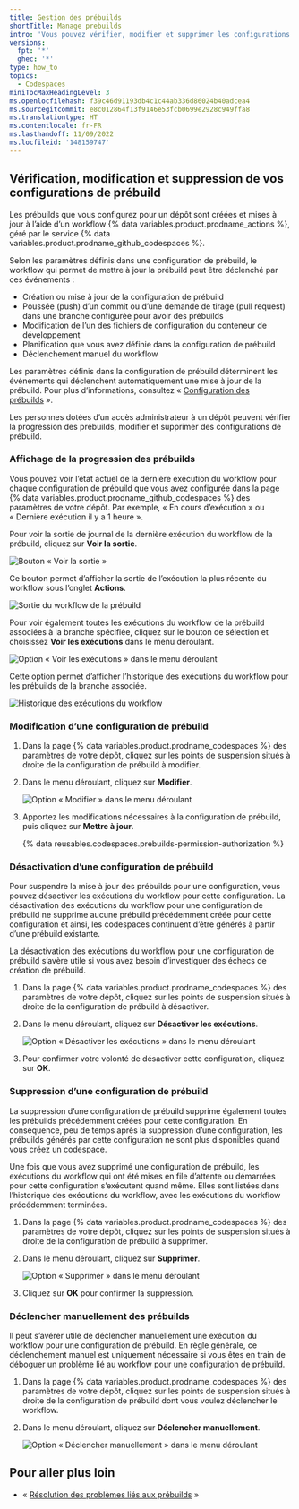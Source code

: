```yaml
---
title: Gestion des prébuilds
shortTitle: Manage prebuilds
intro: 'Vous pouvez vérifier, modifier et supprimer les configurations des prébuilds de votre dépôt.'
versions:
  fpt: '*'
  ghec: '*'
type: how_to
topics:
  - Codespaces
miniTocMaxHeadingLevel: 3
ms.openlocfilehash: f39c46d91193db4c1c44ab336d86024b40adcea4
ms.sourcegitcommit: e8c012864f13f9146e53fcb0699e2928c949ffa8
ms.translationtype: HT
ms.contentlocale: fr-FR
ms.lasthandoff: 11/09/2022
ms.locfileid: '148159747'
---
```

## Vérification, modification et suppression de vos configurations de prébuild

Les prébuilds que vous configurez pour un dépôt sont créées et mises à jour à l’aide d’un workflow {% data variables.product.prodname_actions %}, géré par le service {% data variables.product.prodname_github_codespaces %}. 

Selon les paramètres définis dans une configuration de prébuild, le workflow qui permet de mettre à jour la prébuild peut être déclenché par ces événements :

* Création ou mise à jour de la configuration de prébuild
* Poussée (push) d’un commit ou d’une demande de tirage (pull request) dans une branche configurée pour avoir des prébuilds
* Modification de l’un des fichiers de configuration du conteneur de développement
* Planification que vous avez définie dans la configuration de prébuild
* Déclenchement manuel du workflow

Les paramètres définis dans la configuration de prébuild déterminent les événements qui déclenchent automatiquement une mise à jour de la prébuild. Pour plus d’informations, consultez « [Configuration des prébuilds](/codespaces/prebuilding-your-codespaces/configuring-prebuilds#configuring-prebuilds) ». 

Les personnes dotées d’un accès administrateur à un dépôt peuvent vérifier la progression des prébuilds, modifier et supprimer des configurations de prébuild. 

### Affichage de la progression des prébuilds
Vous pouvez voir l’état actuel de la dernière exécution du workflow pour chaque configuration de prébuild que vous avez configurée dans la page {% data variables.product.prodname_github_codespaces %} des paramètres de votre dépôt. Par exemple, « En cours d’exécution » ou « Dernière exécution il y a 1 heure ».

Pour voir la sortie de journal de la dernière exécution du workflow de la prébuild, cliquez sur **Voir la sortie**.

![Bouton « Voir la sortie »](/assets/images/help/codespaces/prebuilds-see-output.png) 

Ce bouton permet d’afficher la sortie de l’exécution la plus récente du workflow sous l’onglet **Actions**.

![Sortie du workflow de la prébuild](/assets/images/help/codespaces/prebuilds-log-output.png) 

Pour voir également toutes les exécutions du workflow de la prébuild associées à la branche spécifiée, cliquez sur le bouton de sélection et choisissez **Voir les exécutions** dans le menu déroulant.

![Option « Voir les exécutions » dans le menu déroulant](/assets/images/help/codespaces/prebuilds-view-runs.png) 

Cette option permet d’afficher l’historique des exécutions du workflow pour les prébuilds de la branche associée.

![Historique des exécutions du workflow](/assets/images/help/codespaces/prebuilds-workflow-runs.png) 

### Modification d’une configuration de prébuild

1. Dans la page {% data variables.product.prodname_codespaces %} des paramètres de votre dépôt, cliquez sur les points de suspension situés à droite de la configuration de prébuild à modifier.
1. Dans le menu déroulant, cliquez sur **Modifier**.
 
   ![Option « Modifier » dans le menu déroulant](/assets/images/help/codespaces/prebuilds-edit.png) 

1. Apportez les modifications nécessaires à la configuration de prébuild, puis cliquez sur **Mettre à jour**. 

   {% data reusables.codespaces.prebuilds-permission-authorization %}


### Désactivation d’une configuration de prébuild

Pour suspendre la mise à jour des prébuilds pour une configuration, vous pouvez désactiver les exécutions du workflow pour cette configuration. La désactivation des exécutions du workflow pour une configuration de prébuild ne supprime aucune prébuild précédemment créée pour cette configuration et ainsi, les codespaces continuent d’être générés à partir d’une prébuild existante.

La désactivation des exécutions du workflow pour une configuration de prébuild s’avère utile si vous avez besoin d’investiguer des échecs de création de prébuild.

1. Dans la page {% data variables.product.prodname_codespaces %} des paramètres de votre dépôt, cliquez sur les points de suspension situés à droite de la configuration de prébuild à désactiver.
1. Dans le menu déroulant, cliquez sur **Désactiver les exécutions**.

   ![Option « Désactiver les exécutions » dans le menu déroulant](/assets/images/help/codespaces/prebuilds-disable.png)

1. Pour confirmer votre volonté de désactiver cette configuration, cliquez sur **OK**.

### Suppression d’une configuration de prébuild

La suppression d’une configuration de prébuild supprime également toutes les prébuilds précédemment créées pour cette configuration. En conséquence, peu de temps après la suppression d’une configuration, les prébuilds générés par cette configuration ne sont plus disponibles quand vous créez un codespace.

Une fois que vous avez supprimé une configuration de prébuild, les exécutions du workflow qui ont été mises en file d’attente ou démarrées pour cette configuration s’exécutent quand même. Elles sont listées dans l’historique des exécutions du workflow, avec les exécutions du workflow précédemment terminées.

1. Dans la page {% data variables.product.prodname_codespaces %} des paramètres de votre dépôt, cliquez sur les points de suspension situés à droite de la configuration de prébuild à supprimer.
1. Dans le menu déroulant, cliquez sur **Supprimer**.

   ![Option « Supprimer » dans le menu déroulant](/assets/images/help/codespaces/prebuilds-delete.png)

1. Cliquez sur **OK** pour confirmer la suppression.

### Déclencher manuellement des prébuilds

Il peut s’avérer utile de déclencher manuellement une exécution du workflow pour une configuration de prébuild. En règle générale, ce déclenchement manuel est uniquement nécessaire si vous êtes en train de déboguer un problème lié au workflow pour une configuration de prébuild.

1. Dans la page {% data variables.product.prodname_codespaces %} des paramètres de votre dépôt, cliquez sur les points de suspension situés à droite de la configuration de prébuild dont vous voulez déclencher le workflow.
1. Dans le menu déroulant, cliquez sur **Déclencher manuellement**.

   ![Option « Déclencher manuellement » dans le menu déroulant](/assets/images/help/codespaces/prebuilds-manually-trigger.png) 

## Pour aller plus loin

- « [Résolution des problèmes liés aux prébuilds](/codespaces/troubleshooting/troubleshooting-prebuilds) »
